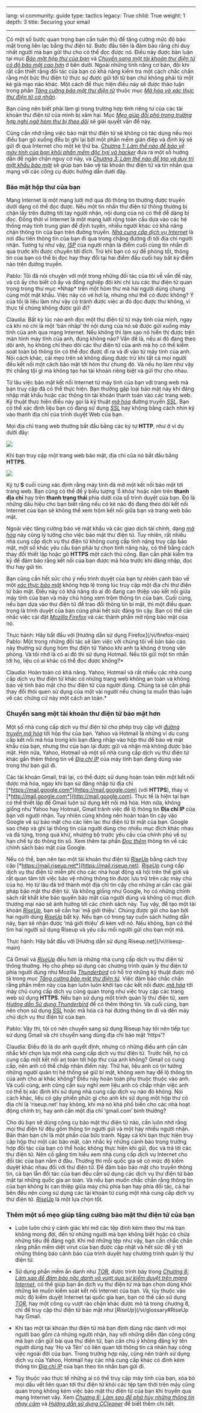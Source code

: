 

---

lang: vi
community: guide
type: tactics
legacy: True
child: True
weight: 1
depth: 3
title: Securing your email

---

Có một số bước quan trọng bạn cần tuân thủ để tăng cường mức độ bảo mật trong liên lạc bằng thư điện tử. Bước đầu tiên là đảm bảo rằng chỉ duy nhất người mà bạn gửi thư cho có thể đọc được nó. Điều này được bàn luận tại mục [*Bảo mật hộp thư của bạn*](/vi/chuonng_7_1#Bảo_mật_hộp_thư_của_bạn) và [*Chuyển sang một tài khoản thư điện tử có độ bảo mật cao hơn*](/vi/chuong_7_1#Chuyển_sang_một_tài_khoản_thư_điện_tử_có_độ_bảo_mật_cao_hơn) ở bên dưới. Ngoài những tính năng cơ bản, đôi khi rất cần thiết rằng đối tác của bạn có khả năng kiểm tra một cách chắc chắn rằng một bức thư điện tử thực sự được gửi tới từ bạn chứ không phải từ một kẻ giả mạo nào khác. Một cách để thực hiện điều này sẽ được thảo luận trong phần [*Tăng cường bảo mật thư điện tử*](/vi/chuong_7_4) thuộc  mục [*Mã hóa và xác thực thư điện tử cá nhân*](/vi/chuong_7_4#Mã_hóa_và_xác_thực_thư_điện_tử_cá_nhân).

Bạn cũng nên biết phải làm gì trong trường hợp tính riêng tư của các tài khoản thư điện tử của mình bị xâm hại. Mục [*Mẹo giúp đối phó trong trường hợp nghi ngờ hòm thư bị theo dõi*](/vi/chuong_7_2) sẽ giải quyết vấn đề này.

Cũng cần nhớ rằng việc bảo mật thư điện tử sẽ không có tác dụng nếu mọi điều bạn gõ xuống đều bị ghi lại bởi một phần mềm gián điệp và định kỳ sẽ gửi đi qua Internet cho một kẻ thứ ba. [*Chương 1: Làm thế nào để bảo vệ máy tính của bạn khỏi phần mềm độc hại và hacker*](/vi/chuong-1) đưa ra một sỗ hướng dẫn để ngăn chặn nguy cơ này, và [*Chương 3: Làm thế nào để tạo và duy trì mật khẩu bảo mật*](/vi/chuong-3) sẽ giúp bạn bảo vệ tài khoản thư điện tử và tin nhắn qua mạng với các công cụ được hướng dẫn dưới đây.

### Bảo mật hộp thư của bạn ###

Mạng Internet là một mạng lưới mở qua đó thông tin thường được truyền dưới dạng có thể đọc được. Nếu một tin nhắn thư điện tử thông thường bị chặn lấy trên đường tới tay người nhận, nội dung của nó có thể dễ dàng bị đọc. Đồng thời vì Internet là một mạng lưới rộng toàn cầu dựa vào các hệ thống máy tính trung gian để định tuyến, nhiều người khác có khả năng chặn thông tin của bạn trên đường truyền. [*Nhà cung cấp dịch vụ Internet*](/vi/glossary#ISP) là nơi đầu tiên thông tin của bạn đi qua trong chặng đường đi tới địa chỉ người nhận. Tương tự như vậy, [*ISP*](/vi/glossary#ISP) của người nhận là điểm cuối cùng tin nhắn đi qua trước khi được chuyển tới đích. Trừ khi bạn có sự đề phòng tốt, thông tin của bạn có thể bị đọc hay thay đổi tại hai điểm đầu cuối hay bất kỳ điểm nào trên đường truyền.

<div class="background" markdown="1">
Pablo: Tôi đã nói chuyện với một trong những đối tác của tôi về vấn đề này, và cô ấy cho biết cô ấy và đồng nghiệp đôi khi chỉ lưu các thư điện tử quan trọng trong thư mục *Nháp* trên một hòm thư mà hai người dùng chung cùng một mật khẩu. Việc này có vẻ hơi lạ, nhưng như thế có được không? Ý của tôi là liệu làm như vậy có tránh được việc ai đó đọc được thư không, vì thực tế chúng không được gửi đi?

Claudia: Bất kỳ lúc nào anh đọc một thư điện tử từ máy tính của mình, ngay cả khi nó chỉ là một ‘bản nháp’ thì nội dung của nó sẽ được gửi xuống máy tính của anh qua mạng Internet. Nếu không thì làm sao nó hiển thị được trên màn hình máy tính của anh, đúng không nào? Vấn đề là, nếu ai đó đang theo dõi anh, họ không chỉ theo dõi các thư điện tử của anh mà họ có thể kiểm soát toàn bộ thông tin có thể đọc được đi ra và đi vào từ máy tính của anh. Nói cách khác, cái mẹo trên sẽ không dùng được trừ khi tất cả mọi người đều kết nối một cách bảo mật tới hòm thư chung đó. Và nếu họ làm như vậy thì chẳng tội gì mà không tạo hai tài khoản riêng biệt và gửi thư cho nhau.</div>

Từ lâu việc bảo mật kết nối Internet từ máy tính của bạn với trang web mà bạn truy cập đã có thể thực hiện. Bạn thường gặp loại bảo mật này khi đăng nhập mật khẩu hoặc các thông tin tài khoản thanh toán vào các trang web. Kỹ thuật thực hiện điều này gọi là kỹ thuật [*mã hóa*](/vi/glossary#Encryption) đường truyền [*SSL*](/glossary#SSL). Bạn có thể xác định liệu bạn có đang sử dụng [*SSL*](/glossary#SSL) hay không bằng cách nhìn kỹ vào thanh địa chỉ của trình duyệt Web của bạn.

Mọi địa chỉ trang web thường bắt đầu bằng các ký tự **HTTP**, như ở ví dụ dưới đây:

![](/sites/securitybkp.ngoinabox.org/files/u7/01.png)

Khi bạn truy cập một trang web bảo mật, địa chỉ của  nó bắt đầu bằng **HTTPS**.

![](/sites/securitybkp.ngoinabox.org/files/u7/02.png)

Ký tự **S** cuối cùng xác định rằng máy tính đã mở một kết nối bảo mật tới trang web. Bạn cũng có thể để ý biểu tượng ‘ổ khóa’ hoặc nằm trên **thanh địa chỉ** hay trên **thanh trạng thái** phía dưới cửa sổ trình duyệt của bạn. Đó là những dấu hiệu cho bạn biết rằng nếu có kẻ nào đó đang theo dõi kết nối Internet của bạn sẽ không thể xem trộm kết nối giữa bạn và trang web bảo mật.

Ngoài việc tăng cường bảo vệ mật khẩu và các giao dịch tài chính, dạng [*mã hóa*](/vi/discussion#Encryption) này cũng lý tưởng cho việc bảo mật thư điện tử. Tuy nhiên, rất nhiều nhà cung cấp dịch vụ thư điện tử không cung cấp tính năng truy cập bảo mật, một số khác yêu cầu bạn phải tự chọn tính năng này, có thể bằng cách thay đổi thiết lập hoặc gõ **HTTPS** một cách thủ công. Bạn cần phải kiểm tra kỹ để đảm bảo rằng kết nối của bạn được mã hóa trước khi đăng nhập, đọc thư hay gửi tin.

Bạn cũng cần hết sức chú ý nếu trình duyệt của bạn tự nhiên cảnh báo về một [*xác thực bảo mật*](/vi/glossary#Security_certificate) không hợp lệ trong lúc truy cập một địa chỉ thư điện tử bảo mật. Điều này có khả năng do ai đó đang can thiệp vào kết nối giữa máy tính của bạn và máy chủ hòng xem trộm thông tin của bạn. Cuối cùng, nếu bạn dựa vào thư điện tử để trao đổi thông tin bí mật, thì một điều quan trọng là trình duyệt của bạn cũng phải hết sức đáng tin cậy. Bạn có thể cân nhắc việc cài đặt [*Mozilla Firefox*](/vi/glossary#Firefox) và các thành phần mở rộng bảo mật của nó. 

<div class="getstarted" markdown="1">Thực hành: Hãy bắt đầu với [Hướng dẫn sử dụng Firefox](/vi/firefox-main)</div>

<div class="background" markdown="1">
Pablo: Một trong những đối tác sẽ làm việc với chúng tôi về bản bảo cáo này thường sử dụng hòm thư điện tử Yahoo khi anh ta không ở trong văn phòng. Và tôi nhớ là có ai đó thì sử dụng Hotmail. Nếu tôi gửi một tin nhắn tới họ, liệu có ai khác có thể đọc được không?*

Claudia: Hoàn toàn có khả năng. Yahoo, Hotmail và rất nhiều các nhà cung cấp dịch vụ thư điện tử khác có những trang web không an toàn và không bảo vệ tính bảo mật cho thư điện tử của người dùng. Chúng ta sẽ cần phải thay đổi thói quen sử dụng của một vài người nếu chúng ta muốn thảo luận về các chứng cứ này một cách an toàn.* </div>

### Chuyển sang một tài khoản thư điện tử bảo mật hơn ###

Một số nhà cung cấp dịch vụ thư điện tử cho phép truy cập với [*đường truyền mã hóa*](/vi/glossary#SSL) tới hộp thư của bạn. Yahoo và Hotmail là những ví dụ cung cấp kết nối mã hóa trong khi bạn đăng nhập vào hộp thư để bảo vệ mật khẩu của bạn, nhưng thư của bạn lại được gửi và nhận mà không được bảo mật. Hơn nữa, Yahoo, Hotmail và một số nhà cung cấp dịch vụ thư điện tử khác gắn thêm thông tin về [*Địa chỉ IP*](/vi/glossary#IP_address) của máy tính bạn đang dùng vào trong thư bạn gửi đi.

Các tài khoản Gmail, trái lại, có thể được sử dụng hoàn toàn trên một kết nối được mã hóa, ngay khi bạn sử đăng nhập từ địa chỉ [*https://mail.google.com*](https://mail.google.com) (với **HTTPS**), thay vì [*http://mail.google.com*](http://mail.google.com). Thực tế là hiện tại bạn có thể thiết lập để Gmail luôn sử dụng kết nối mã hóa. Hơn nữa, không giống như Yahoo hay Hotmail, Gmail tránh việc để lộ thông tin **Địa chỉ IP** của bạn với người nhận. Tuy nhiên cũng không nên hoàn toàn tin cậy vào Google về sự bảo mật cho các liên lạc thư điện tử bí mật của bạn. Google sao chép và ghi lại thông tin của người dùng cho nhiều mục đích khác nhau và đã từng, trong quá khứ, nhượng bộ trước yêu cầu của chính phủ về sự hạn chế tự do thông tin số. Xem thêm tại phần [*Đọc thêm*](/vi/chuong_7_5) thông tin về các chính sách bảo mật của Google.

Nếu có thể, bạn nên tạo một tài khoản thư điện tử [*RiseUp*](/vi/glossary#RiseUp) bằng cách truy cập [*https://mail.riseup.net*](https://mail.riseup.net). [*RiseUp*](/vi/glossary#RiseUp) cung cấp dịch vụ thư điện tử miễn phí cho các nhà hoạt động xã hội trên thế giới và rất quan tâm tới việc bảo vệ những thông tin được lưu trữ trên các máy chủ của họ. Họ từ lâu đã trở thành một địa chỉ tin cậy cho những ai cần các giải pháp bảo mật thư điện tử. Và không giống như Google, họ có những chính sách rất khắt khe bảo quyền bảo mật của người dùng và không có mục đích thương mại nào sẽ ảnh hưởng tới các chính sách này. Tuy vậy, để tạo một tài khoản [*RiseUp*](/vi/glossary#RiseUp), bạn sẽ cần hai ‘mã giới thiệu’. Chúng được gửi cho bạn bởi hai người dùng [*RiseUp*](/vi/glossary#RiseUp) bất kỳ. Nếu bạn có trong tay cuốn sách hướng dẫn này, bạn sẽ nhận được ‘mã giới thiệu’ đi kèm với nó. Nếu không, bạn có thể tìm hai người sử dụng Riseup và yêu cầu mối người gửi cho bạn một mã.

<div class="getstarted" markdown="1">Thực hành: Hãy bắt đầu với [Hướng dẫn sử dụng Riseup.net](/vi/riseup-main)</div>

Cả Gmail và [*RiseUp*](/vi/glossary#RiseUp) đều hơn là những nhà cung cấp dịch vụ thư điện tử thông thường. Họ cho phép sử dụng các chương trình quản lý thư điện tử phía người dùng như Mozilla [*Thunderbird*](/vi/glossary#Thunderbird) có hỗ trợ những kỹ thuật được mô tả trong mục [*Tăng cường bảo mật thư điện tử*](/vi/chuong_7_4). Việc đảm bảo chắc chắn rằng phần mềm này của bạn luôn luôn khởi tạo các kết nối được [*mã hóa*](/vi/glossary#Encryption) tới máy chủ cung cấp dịch vụ cũng quan trọng như việc truy cập các trang web sử dụng **HTTPS**. Nếu bạn sử dụng một trình quản lý thư điện tử, xem [*Hướng dẫn Sử dụng Thunderbird*](/vi/thunderbird-main) để có thêm thông tin. Và cuối cùng, bạn nên chọn sử dụng [*SSL*](/vi/glossary#SSL) hoặc mã hóa cả hai đường thông tin đi và đến máy chủ dịch vụ thư điện tử của bạn.

<div class="background" markdown="1">
Pablo: Vậy thì, tôi có nên chuyển sang sử dụng Riseup hay tôi nên tiếp tục sử dụng Gmail và chỉ chuyển sang dùng địa chỉ bảo mật ‘https’?

Claudia: Điều đó là do anh quyết định, nhưng có những điều anh cần cân nhắc khi chọn lựa một nhà cung cấp dịch vụ thư điện tử. Trước hết, họ có cung cấp một kết nối an toàn tới hộp thư của anh không? Gmail có cung cấp, nên anh có thể chấp nhận điểm này. Thứ hai, liệu anh có tin tưởng những người quản trị hệ thống sẽ giữ bí mật, không xem hay để lộ thông tin của anh cho ai khác không? Điều này hoàn toàn phụ thuộc thuộc vào anh. Và cuối cùng, anh cũng cần suy nghĩ xem liệu anh có chấp nhận việc anh có thể bị xác định khi sử dụng nhà cung cấp dịch vụ nào đó không. Nói cách khác, liệu có gây phiền phức gì cho anh khi sử dụng một hộp thư có địa chỉ là ‘riseup.net’ hay không, khi mà nó khá phổ biến cho các nhà hoạt động chính trị, hay anh cần một địa chỉ ‘gmail.com’ bình thường? </div>

Cho dù bạn sẽ dùng công cụ bảo mật thư điện tử nào, cần luôn nhớ rằng mọi thư điện tử đều gồm thông tin người gửi và một hay nhiều người nhận. Bản thân bạn chỉ là một phần của bức tranh. Ngay cả khi bạn thực hiện truy cập hộp thư một các bảo mật, cân nhắc kỹ những cảnh báo trong trường hợp đối tác của bạn có thể hoặc không thực hiện khi gửi, đọc và trả lời các thư điện tử. Nên cố gắng tìm hiều xem nhà cung cấp dịch vụ Internet cho đối tác của bạn nằm ở đâu. Thường thì mỗi quốc gia sẽ có mức độ kiểm duyệt khác nhau đối với thư điện tử. Để đảm bảo bảo mật cho truyền thông tin, cả bạn lẫn đối tác của bạn đều cần sử dụng các dịch vụ thư điện tử bảo mật tại những quốc gia an toàn. Và nếu bạn muốn chắc chắn rằng thông tin của bạn không bị can thiệp giữa máy chủ phía bạn hay phía đối tác, cả hai bên đều nên cùng sử dụng các tài khoản từ cùng  một nhà cung cấp dịch vụ thư điện tử. [*RiseUp*](/vi/glossary#RiseUp) là một lựa chọn tốt.

### Thêm một số mẹo giúp tăng cường bảo mật thư điện tử của bạn ###

- Luôn luôn chú ý cảnh giác khi mở các tệp đính kèm theo thư mà bạn không mong đợi, đến từ những người mà bạn không biết hoặc có chứa những tiêu đề đáng ngờ. Khi mở những tệp như vậy, bạn cần chắc chắn rằng phần mềm diệt virut của bạn được cập nhật và hết sức để ý tới những thông báo cảnh báo của trình duyệt hay chương trình quản lý thư điện tử.

- Sử dụng phần mềm ẩn danh như [*TOR*](/vi/glossary#Tor), được trình bày trong [*Chương 8: Làm sao để đảm bảo nặc danh và vượt qua sự kiểm duyệt trên mạng Internet*](/vi/chuong-8), có thể giúp bạn ẩn dịch vụ thư điện tử mà bạn chọn dùng khỏi những kẻ muốn kiểm soát kết nối Internet của bạn. Và, tùy thuộc vào mức độ kiểm duyệt Internet tại quốc gia bạn, bạn có thể cần sử dụng [*TOR*](/vi/glossary#Tor), hay một công cụ vượt rào chặn khác được mô tả trong chương 8, chỉ để truy cập thư điện tử bảo mật như [*RiseUp*](/vi/glossary#RiseUp hay Gmail.

- Khi  tạo một tài khoản thư điện tử mà bạn định dùng nặc danh với mọi người bao gồm cả những người nhận, hay với những diễn đàn công cộng mà bạn cần gửi bài qua thư điện tử, bạn cần chú ý không đăng ký tên người dùng hay ‘Họ và Tên’ có liên quan tới thông tin cá nhân hay công việc ngoài đời của bạn. Trong trường hợp này, cũng nên tránh sử dụng dịch vụ của Yahoo, Hotmail hay các nhà cung cấp khác có đính kèm thông tin [*Địa chỉ IP*](/vi/glossary#IP_address) của bạn theo tin nhắn bạn gửi đi.

- Tùy thuộc vào thực tế những ai có thể truy cập máy tính của bạn, xóa bỏ mọi dấu vết liên quan tới thư điện tử khỏi các tệp tạm thời trên máy cũng quan trọng không kém việc bảo mật thư điện tử của bạn khi truyền qua mạng Internet vậy. Xem [*Chương 6: Làm sao để phá hủy những thông tin nhạy cảm*](/vi/chuong-6) và [*Hướng dẫn sử dụng CCleaner*](/vi/ccleaner-main) để biết thêm chi tiết.

